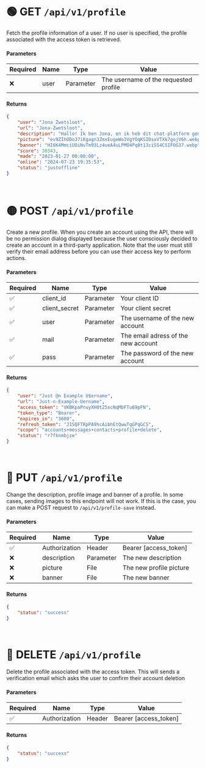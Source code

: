 # 🟢 GET `/api/v1/profile`
Fetch the profile information of a user. If no user is specified, the profile associated with the access token is retrieved.

#### Parameters
| Required | Name | Type | Value |
|----------|------|------|-------|
| ❌ | user | Parameter | The username of the requested profile |

#### Returns
```json
{
    "user": "Jona Zwetsloot",
    "url": "Jona-Zwetsloot",
    "description": "Hallo! Ik ben Jona, en ik heb dit chat-platform gemaakt.",
    "picture": "ev9ZIhODo37iKgagn3ZmxEugeWo3VgYOqKSIDsxVTXk7gojV6h.webp",
    "banner": "HI6K4MmciUOiNvTm93Lz4ueA4uLPMO4Pq0t13ciSS4CSIFOG37.webp",
    "score": 30343,
    "made": "2023-01-27 00:00:00",
    "online": "2024-07-23 19:35:53",
    "status": "justoffline"
}
```

<br>

# 🟡 POST `/api/v1/profile`
Create a new profile. When you create an account using the API, there will be no permission dialog displayed because the user consciously decided to create an account in a third-party application. Note that the user must still verify their email address before you can use their access key to perform actions.

#### Parameters
| Required | Name | Type | Value |
|----------|------|------|-------|
| ✅ | client_id | Parameter | Your client ID |
| ✅ | client_secret | Parameter | Your client secret |
| ✅ | user | Parameter | The username of the new account |
| ✅ | mail | Parameter | The email adress of the new account |
| ✅ | pass | Parameter | The password of the new account |

#### Returns
```json
{
    "user": "Just @n Example U$ername",
    "url": "Just-n-Example-Uername",
    "access_token": "VKBKpaPnuyXH0t25xcNqMbFTu69pFN",
    "token_type": "Bearer",
    "expires_in": "3600",
    "refresh_token": "J1SQFTRpPA9hcAibhEtQwwTqGPqGCS",
    "scope": "accounts+messages+contacts+profile+delete",
    "status": "r7fknmbjze"
}
```

<br>

# 🔵 PUT `/api/v1/profile`
Change the description, profile image and banner of a profile. In some cases, sending images to this endpoint will not work. If this is the case, you can make a POST request to `/api/v1/profile-save` instead.

#### Parameters
| Required | Name | Type | Value |
|----------|------|------|-------|
| ✅ | Authorization | Header | Bearer [access_token] |
| ❌ | description | Parameter | The new description |
| ❌ | picture | File | The new profile picture |
| ❌ | banner | File | The new banner |

#### Returns
```json
{
    "status": "success"
}
```

<br>

# 🔴 DELETE `/api/v1/profile`
Delete the profile associated with the access token. This will sends a verification email which asks the user to confirm their account deletion

#### Parameters
| Required | Name | Type | Value |
|----------|------|------|-------|
| ✅ | Authorization | Header | Bearer [access_token] |


#### Returns
```json
{
    "status": "success"
}
```